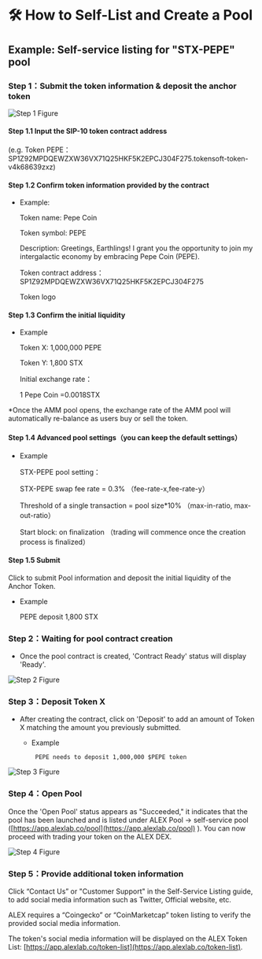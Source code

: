 # 🛠️ How to Self-List and Create a Pool

## Example: Self-service listing for "STX-PEPE" pool

### Step 1：Submit the token information & deposit the anchor token

![Step 1 Figure](../../.gitbook/assets/self-service-listing-example-step1.png)

#### **Step 1.1 Input the SIP-10 token contract address**

(e.g. Token PEPE： SP1Z92MPDQEWZXW36VX71Q25HKF5K2EPCJ304F275.tokensoft-token-v4k68639zxz)

#### **Step 1.2 Confirm token information provided by the contract**

- Example:

  Token name: Pepe Coin

  Token symbol: PEPE

  Description: Greetings, Earthlings! I grant you the opportunity to join my intergalactic economy by embracing Pepe Coin (PEPE).

  Token contract address： SP1Z92MPDQEWZXW36VX71Q25HKF5K2EPCJ304F275

  Token logo

#### **Step 1.3 Confirm the initial liquidity**

- Example

  Token X: 1,000,000 PEPE

  Token Y: 1,800 STX

  Initial exchange rate：

  1 Pepe Coin =0.0018STX

\*Once the AMM pool opens, the exchange rate of the AMM pool will automatically re-balance as users buy or sell the token.

#### **Step 1.4 Advanced pool settings（you can keep the default settings）**

- Example

  STX-PEPE pool setting：

  STX-PEPE swap fee rate = 0.3% （fee-rate-x,fee-rate-y）

  Threshold of a single transaction = pool size\*10% （max-in-ratio, max-out-ratio）

  Start block: on finalization （trading will commence once the creation process is finalized）

#### **Step 1.5 Submit**

Click to submit Pool information and deposit the initial liquidity of the Anchor Token.

- Example

  PEPE deposit 1,800 STX

### Step 2：Waiting for pool contract creation

- Once the pool contract is created, 'Contract Ready' status will display 'Ready'.

![Step 2 Figure](../../.gitbook/assets/self-service-listing-example-step2.png)

### Step 3：Deposit Token X

- After creating the contract, click on 'Deposit' to add an amount of Token X matching the amount you previously submitted.

  - Example

    ```
     PEPE needs to deposit 1,000,000 $PEPE token
    ```

![Step 3 Figure](../../.gitbook/assets/self-service-listing-example-step3.png)

### Step 4：Open Pool

Once the 'Open Pool' status appears as "Succeeded," it indicates that the pool has been launched and is listed under ALEX Pool -> self-service pool ([https://app.alexlab.co/pool](https://app.alexlab.co/pool) ). You can now proceed with trading your token on the ALEX DEX.

![Step 4 Figure](../../.gitbook/assets/self-service-listing-example-step4.png)

### **Step 5：Provide additional token information**

Click “Contact Us” or "Customer Support" in the Self-Service Listing guide, to add social media information such as Twitter, Official website, etc.

ALEX requires a “Coingecko” or “CoinMarketcap” token listing to verify the provided social media information.

The token's social media information will be displayed on the ALEX Token List: [https://app.alexlab.co/token-list](https://app.alexlab.co/token-list).
